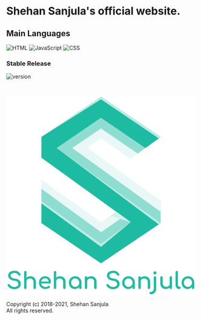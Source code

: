 # Shehan Sanjula's official website.

## Main Languages

![HTML](https://img.shields.io/badge/Language-HTML-brightgreen)
![JavaScript](https://img.shields.io/badge/Language-JavaScript-orange)
![CSS](https://img.shields.io/badge/Language-CSS-blue)

### Stable Release
![version](https://img.shields.io/badge/Version-4.0-informational?style=flat&logoColor=white&color=2bbc8a)

<br/>

[<img align="center" src="https://raw.githubusercontent.com/ShehanSanjula/shehansanjula.me-public-beta-release/main/images/shehan_logo_1000px.png" width="500" height="527">](https://shehansanjula.github.io/)

Copyright (c) 2018-2021, Shehan Sanjula
<br/> All rights reserved.
